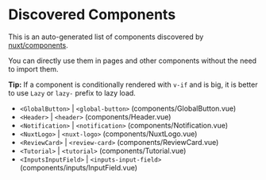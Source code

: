 # Discovered Components

This is an auto-generated list of components discovered by [nuxt/components](https://github.com/nuxt/components).

You can directly use them in pages and other components without the need to import them.

**Tip:** If a component is conditionally rendered with `v-if` and is big, it is better to use `Lazy` or `lazy-` prefix to lazy load.

- `<GlobalButton>` | `<global-button>` (components/GlobalButton.vue)
- `<Header>` | `<header>` (components/Header.vue)
- `<Notification>` | `<notification>` (components/Notification.vue)
- `<NuxtLogo>` | `<nuxt-logo>` (components/NuxtLogo.vue)
- `<ReviewCard>` | `<review-card>` (components/ReviewCard.vue)
- `<Tutorial>` | `<tutorial>` (components/Tutorial.vue)
- `<InputsInputField>` | `<inputs-input-field>` (components/inputs/InputField.vue)
